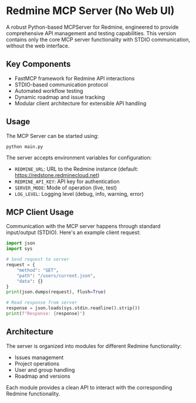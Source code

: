 # Redmine MCP Server (No Web UI)

A robust Python-based MCPServer for Redmine, engineered to provide comprehensive API management and testing capabilities. This version contains only the core MCP server functionality with STDIO communication, without the web interface.

## Key Components

- FastMCP framework for Redmine API interactions
- STDIO-based communication protocol 
- Automated workflow testing
- Dynamic roadmap and issue tracking
- Modular client architecture for extensible API handling

## Usage

The MCP Server can be started using:

```
python main.py
```

The server accepts environment variables for configuration:

- `REDMINE_URL`: URL to the Redmine instance (default: https://redstone.redminecloud.net)
- `REDMINE_API_KEY`: API key for authentication
- `SERVER_MODE`: Mode of operation (live, test)
- `LOG_LEVEL`: Logging level (debug, info, warning, error)

## MCP Client Usage

Communication with the MCP server happens through standard input/output (STDIO). Here's an example client request:

```python
import json
import sys

# Send request to server
request = {
    "method": "GET",
    "path": "/users/current.json",
    "data": {}
}
print(json.dumps(request), flush=True)

# Read response from server
response = json.loads(sys.stdin.readline().strip())
print(f"Response: {response}")
```

## Architecture

The server is organized into modules for different Redmine functionality:

- Issues management
- Project operations
- User and group handling
- Roadmap and versions

Each module provides a clean API to interact with the corresponding Redmine functionality.